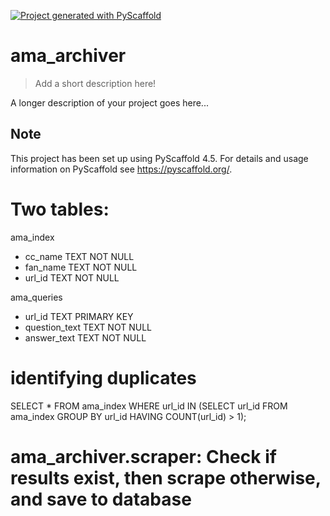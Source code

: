 <!-- These are examples of badges you might want to add to your README:
     please update the URLs accordingly

[![Built Status](https://api.cirrus-ci.com/github/<USER>/ama_archiver.svg?branch=main)](https://cirrus-ci.com/github/<USER>/ama_archiver)
[![ReadTheDocs](https://readthedocs.org/projects/ama_archiver/badge/?version=latest)](https://ama_archiver.readthedocs.io/en/stable/)
[![Coveralls](https://img.shields.io/coveralls/github/<USER>/ama_archiver/main.svg)](https://coveralls.io/r/<USER>/ama_archiver)
[![PyPI-Server](https://img.shields.io/pypi/v/ama_archiver.svg)](https://pypi.org/project/ama_archiver/)
[![Conda-Forge](https://img.shields.io/conda/vn/conda-forge/ama_archiver.svg)](https://anaconda.org/conda-forge/ama_archiver)
[![Monthly Downloads](https://pepy.tech/badge/ama_archiver/month)](https://pepy.tech/project/ama_archiver)
[![Twitter](https://img.shields.io/twitter/url/http/shields.io.svg?style=social&label=Twitter)](https://twitter.com/ama_archiver)
-->

[![Project generated with PyScaffold](https://img.shields.io/badge/-PyScaffold-005CA0?logo=pyscaffold)](https://pyscaffold.org/)

# ama_archiver

> Add a short description here!

A longer description of your project goes here...


<!-- pyscaffold-notes -->

## Note

This project has been set up using PyScaffold 4.5. For details and usage
information on PyScaffold see https://pyscaffold.org/.

# Two tables:
ama_index
- cc_name TEXT NOT NULL
- fan_name TEXT NOT NULL
- url_id TEXT NOT NULL

ama_queries
- url_id TEXT PRIMARY KEY
- question_text TEXT NOT NULL
- answer_text TEXT NOT NULL

# identifying duplicates
SELECT * FROM ama_index WHERE url_id IN (SELECT url_id FROM ama_index GROUP BY url_id HAVING COUNT(url_id) > 1);

# ama_archiver.scraper: Check if results exist, then scrape otherwise, and save to database

